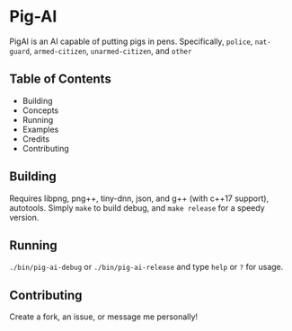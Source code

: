 # Pig-AI

PigAI is an AI capable of putting pigs in pens. Specifically, `police`, `nat-guard`, `armed-citizen`, `unarmed-citizen`, and `other`

## Table of Contents
- Building
- Concepts
- Running
- Examples
- Credits
- Contributing

## Building
Requires libpng, png++, tiny-dnn, json, and g++ (with c++17 support), autotools.
Simply `make` to build debug, and `make release` for a speedy version.

## Running
`./bin/pig-ai-debug` or `./bin/pig-ai-release` and type `help` or `?` for usage.

## Contributing
Create a fork, an issue, or message me personally!